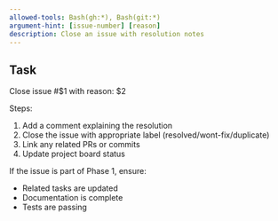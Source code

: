 ```yaml
---
allowed-tools: Bash(gh:*), Bash(git:*)
argument-hint: [issue-number] [reason]
description: Close an issue with resolution notes
---
```


## Task

Close issue #$1 with reason: $2

Steps:
1. Add a comment explaining the resolution
2. Close the issue with appropriate label (resolved/wont-fix/duplicate)
3. Link any related PRs or commits
4. Update project board status

If the issue is part of Phase 1, ensure:
- Related tasks are updated
- Documentation is complete
- Tests are passing